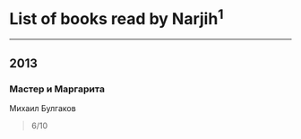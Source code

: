 # List of books read by Narjih<sup>1</sup>
---

## 2013

### Мастер и Маргарита
Михаил Булгаков
> 6/10



